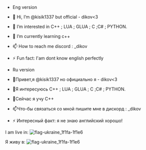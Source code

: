 
- Eng version
- 👋 Hi, I’m @kisik1337 but official - dikov<3
- 👀 I’m interested in C++ ; LUA ; GLUA ; C ;C# ; PYTHON.
- 🌱 I’m currently learning c++
- 📫 How to reach me discord : _dikov
- ⚡ Fun fact: I'am dont know english perfectly


 - Ru version
- 👋Привет,я @kisik1337 но официально я - dikov<3
- 👀Я интересуюсь C++ ; LUA ; GLUA ; C ;C# ; PYTHON.
- 🌱Сейчас я учу C++
- 📫Что-бы связаться со мной пишите мне в дискорд : _dikov
- ⚡ Интересный факт: я не знаю английский хорошо!

I am live in: ![flag-ukraine_1f1fa-1f1e6](https://github.com/kisik1337/kisik1337/assets/155396493/aa9f9866-ba05-468a-b318-b84b4454bbf5)

Я живу в: ![flag-ukraine_1f1fa-1f1e6](https://github.com/kisik1337/kisik1337/assets/155396493/1fdf3e74-3d9b-4453-9c52-3633fafe90c5)

<!---
kisik1337/kisik1337 is a ✨ special ✨ repository because its `README.md` (this file) appears on your GitHub profile.
You can click the Preview link to take a look at your changes.
--->
